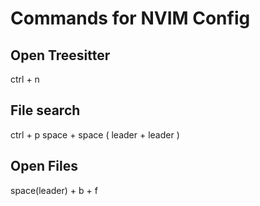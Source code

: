 # Commands for NVIM Config 

## Open Treesitter 
ctrl + n 

## File search 
ctrl + p 
space + space ( leader + leader ) 

## Open Files
space(leader) + b + f 
